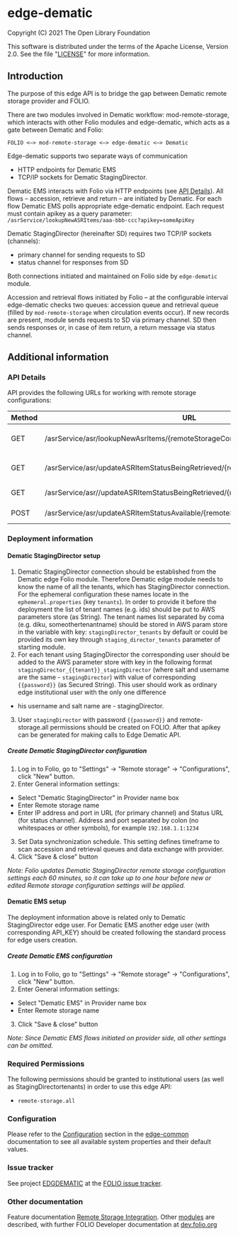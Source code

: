 # edge-dematic

Copyright (C) 2021 The Open Library Foundation

This software is distributed under the terms of the Apache License,
Version 2.0. See the file "[LICENSE](LICENSE)" for more information.

## Introduction
The purpose of this edge API is to bridge the gap between Dematic remote storage provider and FOLIO.

There are two modules involved in Dematic workflow: mod-remote-storage, which interacts with other Folio modules and edge-dematic, which acts as a gate between Dematic and Folio:

`FOLIO <–> mod-remote-storage <–> edge-dematic <–> Dematic`

Edge-dematic supports two separate ways of communication 
* HTTP endpoints for Dematic EMS 
* TCP/IP sockets for Dematic StagingDirector. 

Dematic EMS interacts with Folio via HTTP endpoints (see [API Details](#api-details)). All flows – accession, retrieve and return – are initiated by Dematic. For each flow Dematic EMS polls appropriate edge-dematic endpoint. Each request must contain apikey as a query parameter: `/asrService/lookupNewASRItems/aaa-bbb-ccc?apikey=someApiKey`

Dematic StagingDirector (hereinafter SD) requires two TCP/IP sockets (channels):
* primary channel for sending requests to SD
* status channel for responses from SD 

Both connections initiated and maintained on Folio side by `edge-dematic` module. 

Accession and retrieval flows initiated by Folio – at the configurable interval edge-dematic checks two queues: accession queue and retrieval queue (filled by `mod-remote-storage` when circulation events occur). If new records are present, module sends requests to SD via primary channel. SD then sends responses or, in case of item return, a return message via status channel.

## Additional information

### API Details
API provides the following URLs for working with remote storage configurations:

| Method | URL| Description | 
|---|---|---|
| GET | /asrService/asr/lookupNewAsrItems/{remoteStorageConfigurationId}  | The polling API for accessions |
| GET | /asrService/asr/updateASRItemStatusBeingRetrieved/{remoteStorageConfigurationId} | The polling API for retrievals |
| GET | /asrService/asr//updateASRItemStatusBeingRetrieved/{remoteStorageConfigurationId} | The API for retrieve |
| POST | /asrService/asr/updateASRItemStatusAvailable/{remoteStorageConfigurationId} | The API for return |

### Deployment information
#### Dematic StagingDirector setup
1. Dematic StagingDirector connection should be established from the Dematic edge Folio module. Therefore Dematic edge module 
needs to know the name of all the tenants, which has StagingDirector connection. For the ephemeral configuration these names locate in the
`ephemeral.properties` (key `tenants`). In order to provide it before the deployment the list of tenant names (e.g. ids) should be put to AWS parameters store (as String). The tenant names list separated by 
coma (e.g. diku, someothertenantname) should be stored in AWS param store in the variable with 
key: `stagingDirector_tenants` by default or could be provided its own key through `staging_director_tenants` parameter of starting module. 
2. For each tenant using StagingDirector the corresponding user should be added 
to the AWS parameter store with key in the following format `stagingDirector_{{tenant}}_stagingDirector` (where salt and username are the same - `stagingDirector`) with value of corresponding `{{password}}` (as Secured String). 
This user should work as ordinary edge institutional user with the only one difference 
- his username and salt name are - stagingDirector.
3. User `stagingDirector` with password `{{password}}` and remote-storage.all permissions should be created on FOLIO. After that apikey can
be generated for making calls to Edge Dematic API.

##### Create Dematic StagingDirector configuration
1. Log in to Folio, go to "Settings" -> "Remote storage" -> "Configurations", click "New" button.
2. Enter General information settings:
* Select "Dematic StagingDirector" in Provider name box
* Enter Remote storage name
* Enter IP address and port in URL (for primary channel) and Status URL (for status channel). Address and port separated by colon (no whitespaces or other symbols), for example `192.168.1.1:1234`
3. Set Data synchronization schedule. This setting defines timeframe to scan accession and retrieval queues and data exchange with provider.
4. Click "Save & close" button

*Note: Folio updates Dematic StagingDirector remote storage configuration settings each 60 minutes, so it can take up to one hour before new or edited Remote storage configuration settings will be applied.*   

#### Dematic EMS setup
The deployment information above is related only to Dematic StagingDirector edge user. For Dematic EMS another edge user (with corresponding API_KEY) should be created following the standard process for edge users creation.

##### Create Dematic EMS configuration
1. Log in to Folio, go to "Settings" -> "Remote storage" -> "Configurations", click "New" button.
2. Enter General information settings:
* Select "Dematic EMS" in Provider name box
* Enter Remote storage name
3. Click "Save & close" button

*Note: Since Dematic EMS flows initiated on provider side, all other settings can be omitted.*

### Required Permissions
The following permissions should be granted to institutional users (as well as StagingDirectortenants) in order to use this edge API:
- `remote-storage.all`

### Configuration
Please refer to the [Configuration](https://github.com/folio-org/edge-common/blob/master/README.md#configuration) section in the [edge-common](https://github.com/folio-org/edge-common/blob/master/README.md) documentation to see all available system properties and their default values.

### Issue tracker
See project [EDGDEMATIC](https://issues.folio.org/browse/EDGDEMATIC)
at the [FOLIO issue tracker](https://dev.folio.org/guidelines/issue-tracker).

### Other documentation
Feature documentation [Remote Storage Integration](https://wiki.folio.org/display/DD/Remote+storages+integration).
Other [modules](https://dev.folio.org/source-code/#server-side) are described,
with further FOLIO Developer documentation at
[dev.folio.org](https://dev.folio.org/)
